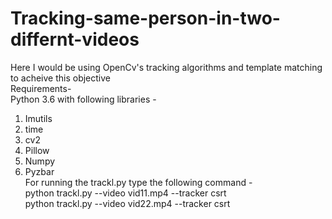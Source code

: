 # Tracking-same-person-in-two-differnt-videos
Here I would be using OpenCv's tracking algorithms and template matching to acheive this objective<br/>
Requirements- <br/>
Python 3.6 with following libraries - <br/>
1. Imutils<br/>
2. time <br/>
3. cv2<br/>
4. Pillow<br/>
5. Numpy<br/>
6. Pyzbar<br/>
For running the trackl.py type the following command - <br/>
python trackl.py --video vid11.mp4 --tracker csrt <br/>
python trackl.py --video vid22.mp4 --tracker csrt <br/>
